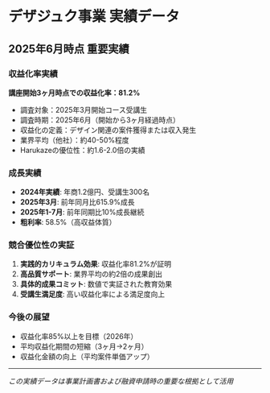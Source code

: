 # デザジュク事業 実績データ

## 2025年6月時点 重要実績

### 収益化率実績
**講座開始3ヶ月時点での収益化率：81.2%**
- 調査対象：2025年3月開始コース受講生
- 調査時期：2025年6月（開始から3ヶ月経過時点）
- 収益化の定義：デザイン関連の案件獲得または収入発生
- 業界平均（他社）：約40-50%程度
- Harukazeの優位性：約1.6-2.0倍の実績

### 成長実績
- **2024年実績**: 年商1.2億円、受講生300名
- **2025年3月**: 前年同月比615.9%成長
- **2025年1-7月**: 前年同期比10%成長継続
- **粗利率**: 58.5%（高収益体質）

### 競合優位性の実証
1. **実践的カリキュラム効果**: 収益化率81.2%が証明
2. **高品質サポート**: 業界平均の約2倍の成果創出
3. **具体的成果コミット**: 数値で実証された教育効果
4. **受講生満足度**: 高い収益化率による満足度向上

### 今後の展望
- 収益化率85%以上を目標（2026年）
- 平均収益化期間の短縮（3ヶ月→2ヶ月）
- 収益化金額の向上（平均案件単価アップ）

---

*この実績データは事業計画書および融資申請時の重要な根拠として活用*